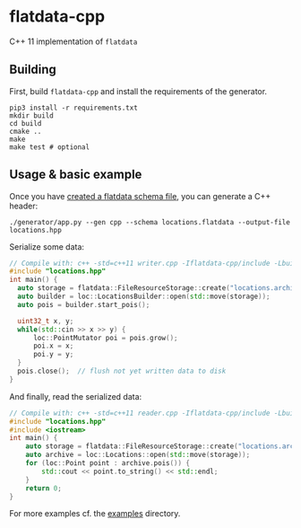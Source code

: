# flatdata-cpp

C++ 11 implementation of `flatdata`

## Building

First, build `flatdata-cpp` and install the requirements of the generator.

```shell
pip3 install -r requirements.txt
mkdir build
cd build
cmake ..
make
make test # optional
```

## Usage & basic example

Once you have [created a flatdata schema file](../README.md#creating-a-schema), you can generate a C++ header:

```shell
./generator/app.py --gen cpp --schema locations.flatdata --output-file locations.hpp
```

Serialize some data:
```cpp
// Compile with: c++ -std=c++11 writer.cpp -Iflatdata-cpp/include -Lbuild/flatdata-cpp -lflatdata -lboost_system -lboost_filesystem -o writer
#include "locations.hpp"
int main() {
  auto storage = flatdata::FileResourceStorage::create("locations.archive");  // create storage
  auto builder = loc::LocationsBuilder::open(std::move(storage));             // create builder
  auto pois = builder.start_pois();

  uint32_t x, y;
  while(std::cin >> x >> y) {
      loc::PointMutator poi = pois.grow();
      poi.x = x;
      poi.y = y;
  }
  pois.close();  // flush not yet written data to disk
}
```

And finally, read the serialized data:

```cpp
// Compile with: c++ -std=c++11 reader.cpp -Iflatdata-cpp/include -Lbuild/flatdata-cpp -lflatdata -lboost_system -lboost_filesystem -o reader
#include "locations.hpp"
#include <iostream>
int main() {
    auto storage = flatdata::FileResourceStorage::create("locations.archive");  // open storage
    auto archive = loc::Locations::open(std::move(storage));              // create archive
    for (loc::Point point : archive.pois()) {                             // iterate through pois
        std::cout << point.to_string() << std::endl;
    }
    return 0;
}
```

For more examples cf. the [examples](examples) directory.